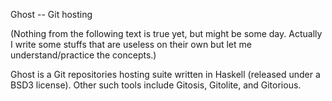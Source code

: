 Ghost -- Git hosting

(Nothing from the following text is true yet, but might be some day. Actually I
write some stuffs that are useless on their own but let me understand/practice
the concepts.)

Ghost is a Git repositories hosting suite written in Haskell (released under a
BSD3 license). Other such tools include Gitosis, Gitolite, and Gitorious.
